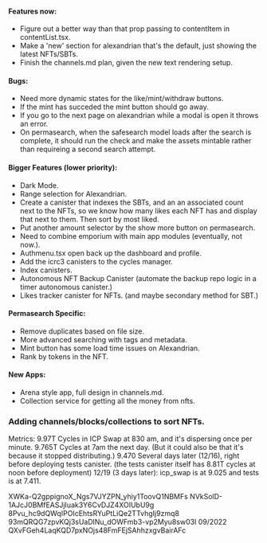 

#### Features now:
- Figure out a better way than that prop passing to contentItem in contentList.tsx.
- Make a 'new' section for alexandrian that's the default, just showing the latest NFTs/SBTs.
- Finish the channels.md plan, given the new text rendering setup.


#### Bugs:
- Need more dynamic states for the like/mint/withdraw buttons.
- If the mint has succeded the mint button should go away.
- If you go to the next page on alexandrian while a modal is open it throws an error.
- On permasearch, when the safesearch model loads after the search is complete, it should run the check and make the assets mintable rather than requireing a second search attempt.

#### Bigger Features (lower priority):
- Dark Mode.
- Range selection for Alexandrian.
- Create a canister that indexes the SBTs, and an an associated count next to the NFTs, so we know how many likes each NFT has and display that next to them. Then sort by most liked.
- Put another amount selector by the show more button on permasearch.
- Need to combine emporium with main app modules (eventually, not now.).
- Authmenu.tsx open back up the dashboard and profile.
- Add the icrc3 canisters to the cycles manager.
- Index canisters.
- Autonomous NFT Backup Canister (automate the backup repo logic in a timer autonomous canister.)
- Likes tracker canister for NFTs. (and maybe secondary method for SBT.)

#### Permasearch Specific:

- Remove duplicates based on file size.
- More advanced searching with tags and metadata.
- Mint button has some load time issues on Alexandrian.
- Rank by tokens in the NFT.


#### New Apps:
- Arena style app, full design in channels.md.
- Collection service for getting all the money from nfts.




















### Adding channels/blocks/collections to sort NFTs.

Metrics: 
9.97T Cycles in ICP Swap at 830 am, and it's dispersing once per minute.
9.765T Cycles at 7am the next day. (But it could also be that it's because it stopped distributing.)
9.470 Several days later (12/16), right before deploying tests canister. (the tests canister itself has 8.81T cycles at noon before deployment)
12/19 (3 days later): icp_swap is at 9.025 and tests is at 7.411.


XWKa-Q2gppignoX_Ngs7VJYZPN_yhiy1ToovQ1NBMFs
NVkSolD-1AJcJ0BMfEASJjIuak3Y6CvDJZ4XOIUbU9g
8Pvu_hc9dQWqIPOIcEhtsRYuPtLiQe2TTvhgIj9zmq8 
93mQRQG7zpvKQj3sUaDlNu_dOWFmb3-vp2Myu8sw03I  09/2022
QXvFGeh4LaqKQD7pxNOjs48FmFEjSAhhzxgvBairAFc







